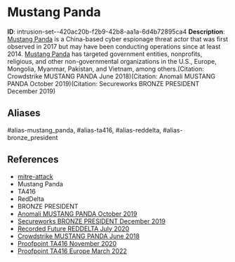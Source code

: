 # Mustang Panda

**ID**: intrusion-set--420ac20b-f2b9-42b8-aa1a-6d4b72895ca4
**Description**: [Mustang Panda](https://attack.mitre.org/groups/G0129) is a China-based cyber espionage threat actor that was first observed in 2017 but may have been conducting operations since at least 2014. [Mustang Panda](https://attack.mitre.org/groups/G0129) has targeted government entities, nonprofits, religious, and other non-governmental organizations in the U.S., Europe, Mongolia, Myanmar, Pakistan, and Vietnam, among others.(Citation: Crowdstrike MUSTANG PANDA June 2018)(Citation: Anomali MUSTANG PANDA October 2019)(Citation: Secureworks BRONZE PRESIDENT December 2019) 

## Aliases
#alias-mustang_panda, #alias-ta416, #alias-reddelta, #alias-bronze_president

## References
- [mitre-attack](https://attack.mitre.org/groups/G0129)
- Mustang Panda
- TA416
- RedDelta
- BRONZE PRESIDENT
- [Anomali MUSTANG PANDA October 2019](https://www.anomali.com/blog/china-based-apt-mustang-panda-targets-minority-groups-public-and-private-sector-organizations)
- [Secureworks BRONZE PRESIDENT December 2019](https://www.secureworks.com/research/bronze-president-targets-ngos)
- [Recorded Future REDDELTA July 2020](https://go.recordedfuture.com/hubfs/reports/cta-2020-0728.pdf)
- [Crowdstrike MUSTANG PANDA June 2018](https://www.crowdstrike.com/blog/meet-crowdstrikes-adversary-of-the-month-for-june-mustang-panda/)
- [Proofpoint TA416 November 2020](https://www.proofpoint.com/us/blog/threat-insight/ta416-goes-ground-and-returns-golang-plugx-malware-loader)
- [Proofpoint TA416 Europe March 2022](https://www.proofpoint.com/us/blog/threat-insight/good-bad-and-web-bug-ta416-increases-operational-tempo-against-european)
